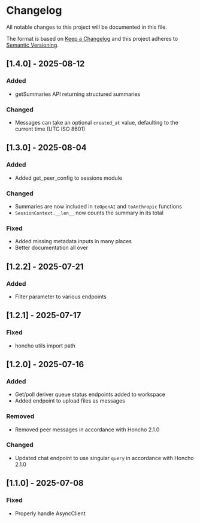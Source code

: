 # Changelog

All notable changes to this project will be documented in this file.

The format is based on [Keep a Changelog](http://keepachangelog.com/)
and this project adheres to [Semantic Versioning](http://semver.org/).

## [1.4.0] - 2025-08-12

### Added

- getSummaries API returning structured summaries

### Changed

- Messages can take an optional `created_at` value, defaulting to the current
  time (UTC ISO 8601)

## [1.3.0] - 2025-08-04

### Added

- Added get_peer_config to sessions module

### Changed

- Summaries are now included in `toOpenAI` and `toAnthropic` functions
- `SessionContext.__len__` now counts the summary in its total

### Fixed

- Added missing metadata inputs in many places
- Better documentation all over

## [1.2.2] - 2025-07-21

### Added

- Filter parameter to various endpoints

## [1.2.1] - 2025-07-17

### Fixed

- honcho utils import path

## [1.2.0] - 2025-07-16

### Added

- Get/poll deriver queue status endpoints added to workspace
- Added endpoint to upload files as messages

### Removed

- Removed peer messages in accordance with Honcho 2.1.0

### Changed

- Updated chat endpoint to use singular `query` in accordance with Honcho 2.1.0

## [1.1.0] - 2025-07-08

### Fixed

- Properly handle AsyncClient
